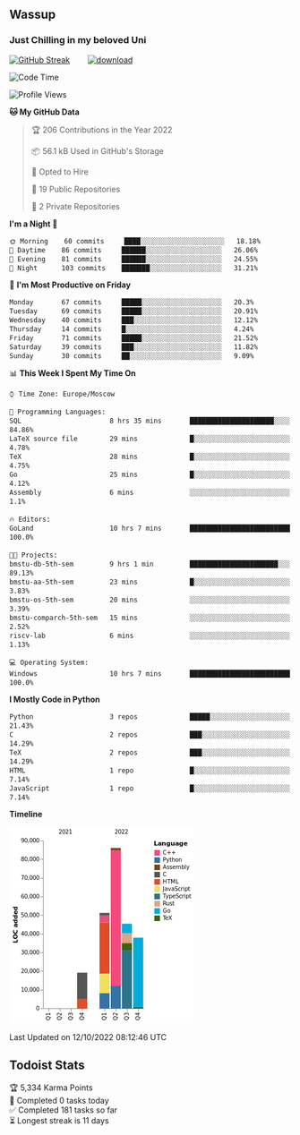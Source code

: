 ## Wassup 
### Just Chilling in my beloved Uni 

<!--
-->

[![GitHub Streak](http://github-readme-streak-stats.herokuapp.com?user=archeoss&theme=shades-of-purple&hide_border=true&date_format=j%20M%5B%20Y%5D)](https://git.io/streak-stats)&nbsp;&nbsp;&nbsp;&nbsp;&nbsp;&nbsp;&nbsp;&nbsp;[![download](https://user-images.githubusercontent.com/68448737/147796309-d8b65b1d-4dde-40d9-b03a-2b42aaa6cd43.jpeg)
](http://bmstu.ru/)

<!--START_SECTION:waka-->
![Code Time](http://img.shields.io/badge/Code%20Time-611%20hrs%2047%20mins-blue)

![Profile Views](http://img.shields.io/badge/Profile%20Views-2-blue)

**🐱 My GitHub Data** 

> 🏆 206 Contributions in the Year 2022
 > 
> 📦 56.1 kB Used in GitHub's Storage 
 > 
> 💼 Opted to Hire
 > 
> 📜 19 Public Repositories 
 > 
> 🔑 2 Private Repositories  
 > 
**I'm a Night 🦉** 

```text
🌞 Morning    60 commits     ████░░░░░░░░░░░░░░░░░░░░░   18.18% 
🌆 Daytime    86 commits     ██████░░░░░░░░░░░░░░░░░░░   26.06% 
🌃 Evening    81 commits     ██████░░░░░░░░░░░░░░░░░░░   24.55% 
🌙 Night      103 commits    ███████░░░░░░░░░░░░░░░░░░   31.21%

```
📅 **I'm Most Productive on Friday** 

```text
Monday       67 commits     █████░░░░░░░░░░░░░░░░░░░░   20.3% 
Tuesday      69 commits     █████░░░░░░░░░░░░░░░░░░░░   20.91% 
Wednesday    40 commits     ███░░░░░░░░░░░░░░░░░░░░░░   12.12% 
Thursday     14 commits     █░░░░░░░░░░░░░░░░░░░░░░░░   4.24% 
Friday       71 commits     █████░░░░░░░░░░░░░░░░░░░░   21.52% 
Saturday     39 commits     ███░░░░░░░░░░░░░░░░░░░░░░   11.82% 
Sunday       30 commits     ██░░░░░░░░░░░░░░░░░░░░░░░   9.09%

```


📊 **This Week I Spent My Time On** 

```text
⌚︎ Time Zone: Europe/Moscow

💬 Programming Languages: 
SQL                      8 hrs 35 mins       █████████████████████░░░░   84.86% 
LaTeX source file        29 mins             █░░░░░░░░░░░░░░░░░░░░░░░░   4.78% 
TeX                      28 mins             █░░░░░░░░░░░░░░░░░░░░░░░░   4.75% 
Go                       25 mins             █░░░░░░░░░░░░░░░░░░░░░░░░   4.12% 
Assembly                 6 mins              ░░░░░░░░░░░░░░░░░░░░░░░░░   1.1%

🔥 Editors: 
GoLand                   10 hrs 7 mins       █████████████████████████   100.0%

🐱‍💻 Projects: 
bmstu-db-5th-sem         9 hrs 1 min         ██████████████████████░░░   89.13% 
bmstu-aa-5th-sem         23 mins             █░░░░░░░░░░░░░░░░░░░░░░░░   3.83% 
bmstu-os-5th-sem         20 mins             ░░░░░░░░░░░░░░░░░░░░░░░░░   3.39% 
bmstu-comparch-5th-sem   15 mins             ░░░░░░░░░░░░░░░░░░░░░░░░░   2.52% 
riscv-lab                6 mins              ░░░░░░░░░░░░░░░░░░░░░░░░░   1.13%

💻 Operating System: 
Windows                  10 hrs 7 mins       █████████████████████████   100.0%

```

**I Mostly Code in Python** 

```text
Python                   3 repos             █████░░░░░░░░░░░░░░░░░░░░   21.43% 
C                        2 repos             ███░░░░░░░░░░░░░░░░░░░░░░   14.29% 
TeX                      2 repos             ███░░░░░░░░░░░░░░░░░░░░░░   14.29% 
HTML                     1 repo              █░░░░░░░░░░░░░░░░░░░░░░░░   7.14% 
JavaScript               1 repo              █░░░░░░░░░░░░░░░░░░░░░░░░   7.14%

```


**Timeline**

![Chart not found](https://raw.githubusercontent.com/archeoss/archeoss/master/charts/bar_graph.png) 


 Last Updated on 12/10/2022 08:12:46 UTC
<!--END_SECTION:waka-->

## Todoist Stats

<!-- TODO-IST:START -->
🏆  5,334 Karma Points           
🌸  Completed 0 tasks today           
✅  Completed 181 tasks so far           
⏳  Longest streak is 11 days
<!-- TODO-IST:END -->
